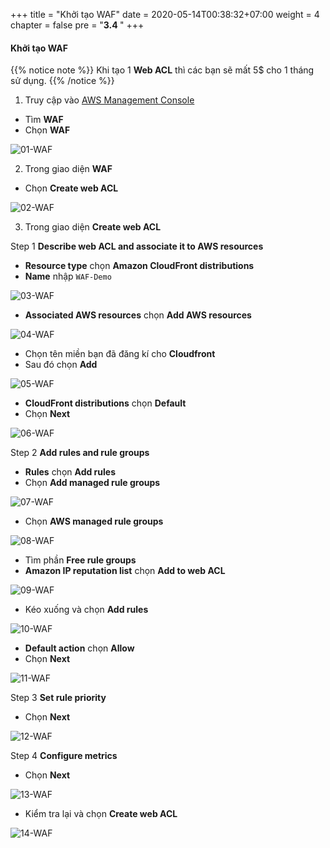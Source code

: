 +++
title = "Khởi tạo WAF"
date = 2020-05-14T00:38:32+07:00
weight = 4
chapter = false
pre = "<b>3.4 </b>"
+++

#### Khởi tạo WAF

{{% notice note %}}
Khi tạo 1 **Web ACL** thì các bạn sẽ mất 5$ cho 1 tháng sử dụng.
{{% /notice %}}

1. Truy cập vào [AWS Management Console](https://aws.amazon.com/vi/free/?gclid=CjwKCAjw_ZC2BhAQEiwAXSgClvWbbk-Y8aK5QEAweAN7K8tLmdmvIiZuLvrcXaHfX9HrfLJlZr3U2xoC6y4QAvD_BwE&trk=c4f45c53-585c-4b31-8fbf-d39fbcdc603a&sc_channel=ps&ef_id=CjwKCAjw_ZC2BhAQEiwAXSgClvWbbk-Y8aK5QEAweAN7K8tLmdmvIiZuLvrcXaHfX9HrfLJlZr3U2xoC6y4QAvD_BwE:G:s&s_kwcid=AL!4422!3!637354294239!e!!g!!aws!19043613274!143453611386&all-free-tier.sort-by=item.additionalFields.SortRank&all-free-tier.sort-order=asc&awsf.Free%20Tier%20Types=*all&awsf.Free%20Tier%20Categories=*all)

- Tìm **WAF**
- Chọn **WAF**

![01-WAF](/images/3/3-waf-01.png?width=90pc)

2. Trong giao diện **WAF**

- Chọn **Create web ACL**

![02-WAF](/images/3/3-waf-02.png?width=90pc)

3. Trong giao diện **Create web ACL**

Step 1 **Describe web ACL and associate it to AWS resources**

- **Resource type** chọn **Amazon CloudFront distributions**
- **Name** nhập `WAF-Demo`

![03-WAF](/images/3/3-waf-03.png?width=90pc)

- **Associated AWS resources** chọn **Add AWS resources**

![04-WAF](/images/3/3-waf-04.png?width=90pc)

- Chọn tên miền bạn đã đăng kí cho **Cloudfront**
- Sau đó chọn **Add**

![05-WAF](/images/3/3-waf-05.png?width=90pc)

- **CloudFront distributions** chọn **Default**
- Chọn **Next**

![06-WAF](/images/3/3-waf-06.png?width=90pc)

Step 2 **Add rules and rule groups**

- **Rules** chọn **Add rules**
- Chọn **Add managed rule groups**

![07-WAF](/images/3/3-waf-07.png?width=90pc)

- Chọn **AWS managed rule groups**

![08-WAF](/images/3/3-waf-08.png?width=90pc)

- Tìm phần **Free rule groups**
- **Amazon IP reputation list** chọn **Add to web ACL**

![09-WAF](/images/3/3-waf-09.png?width=90pc)

- Kéo xuống và chọn **Add rules**

![10-WAF](/images/3/3-waf-10.png?width=90pc)

- **Default action** chọn **Allow**
- Chọn **Next**

![11-WAF](/images/3/3-waf-11.png?width=90pc)

Step 3 **Set rule priority**

- Chọn **Next**

![12-WAF](/images/3/3-waf-12.png?width=90pc)

Step 4 **Configure metrics**

- Chọn **Next**

![13-WAF](/images/3/3-waf-13.png?width=90pc)

- Kiểm tra lại và chọn **Create web ACL**

![14-WAF](/images/3/3-waf-14.png?width=90pc)
